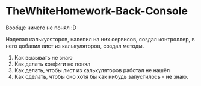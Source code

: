 # TheWhiteHomework-Back-Console

Вообще ничего не понял :D

Наделал калькуляторов, налепил на них сервисов, создал контроллер, в него добавил лист из калькуляторов, создал методы. 

1. Как вызывать не знаю 
2. Как делать конфиги не понял
3. Как делать, чтобы лист из калькуляторов работал не нашёл 
4. Как сделать, чтобы оно хотя бы как нибудь запустилось - не знаю.
